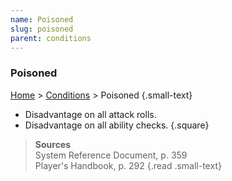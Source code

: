```yaml
---
name: Poisoned
slug: poisoned
parent: conditions
---
```

### Poisoned
 [Home](dm-operations-center) > [Conditions](conditions) > Poisoned {.small-text}

- Disadvantage on all attack rolls.
- Disadvantage on all ability checks.
{.square}

> **Sources** <br/>
> System Reference Document, p. 359<br/>
> Player's Handbook, p. 292
{.read .small-text}
